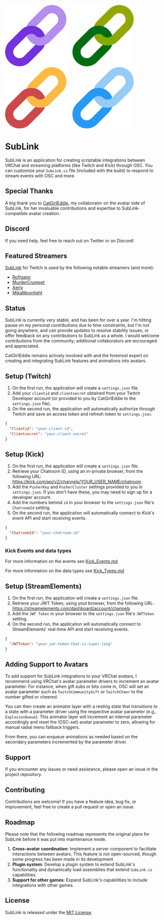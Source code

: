 <img src="Icon/SubLink.png" alt="SubLink Logo" width="200" height="200">
&nbsp;&nbsp;&nbsp;&nbsp;<img src="Icon/SubLinkKick.png" alt="SubLinkKick Logo" width="200" height="200">
&nbsp;&nbsp;&nbsp;&nbsp;<img src="Icon/SubLinkStreamElements.png" alt="SubLinkStreamElements Logo" width="200" height="200">
&nbsp;&nbsp;&nbsp;&nbsp;<img src="Icon/SubLinkFansly.png" alt="SubLinkFansly Logo" width="200" height="200">

# SubLink

SubLink is an application for creating scriptable integrations between VRChat and streaming platforms (like Twitch and Kick) through OSC. You can customize your `SubLink.cs` file (included with the build) to respond to stream events with OSC and more.

## Special Thanks

A big thank you to [CatGirlEddie](https://www.twitch.tv/catgirleddie), my collaborator on the avatar side of SubLink, for her invaluable contributions and expertise to SubLink-compatible avatar creation.

## Discord

If you need help, feel free to reach out on Twitter or on Discord!

## Featured Streamers

[SubLink](https://github.com/yewnyx/SubLink) for Twitch is used by the following notable streamers (and more):

- [Roflgator](https://www.twitch.tv/roflgator)
- [MurderCrumpet](https://www.twitch.tv/murdercrumpet)
- [Aeriy](https://www.twitch.tv/aeriy)
- [MikaMoonlight](https://www.twitch.tv/mikamoonlight)

## Status
SubLink is currently very stable, and has been for over a year. I'm hitting pause on my personal contributions due to time constraints, but I'm not going anywhere, and can provide updates to resolve stability issues, or offer feedback on any contributions to SubLink as a whole. I would welcome contributions from the community; additional collaborators are encouraged and appreciated.

CatGirlEddie remains actively involved with and the foremost expert on creating and integrating SubLink features and animations into avatars.

## Setup (Twitch)

1. On the first run, the application will create a `settings.json` file.
2. Add your `clientid` and `clientsecret` obtained from your Twitch Developer account (or provided to you by CatGirlEddie to the `settings.json` file).
3. On the second run, the application will automatically authorize through Twitch and save an access token and refresh token to `settings.json`.

```json
{
  "Clientid": "your-client-id",
  "Clientsecret": "your-client-secret"
}
```

## Setup (Kick)

1. On the first run, the application will create a `settings.json` file.
2. Retrieve your Chatroom ID, using an in-private browser, from the following URL: https://kick.com/api/v2/channels/YOUR_USER_NAME/chatroom
3. Add the `PusherKey` and `PusherCluster` settings provided to you in `settings.json`. If you don't have these, you may need to sign up for a developer account.
4. Add the numbers behind `id` in your browser to the `settings.json` file's `ChatroomId` setting.
5. On the second run, the application will automatically connect to Kick's event API and start receiving events.

```json
{
  "ChatroomId": "your-chatroom-id"
}
```

### Kick Events and data types

For more information on the events see [Kick_Events.md](Docs/Kick_Events.md)

For more information on the data types see [Kick_Types.md](Docs/Kick_Types.md)

## Setup (StreamElements)

1. On the first run, the application will create a `settings.json` file.
2. Retrieve your JWT Token, using yout browser, from the following URL: https://streamelements.com/dashboard/account/channels
3. Add the `JWT Token` in your browser to the `settings.json` file's `JWTToken` setting.
4. On the second run, the application will automatically connect to StreamElements' real-time API and start receiving events.

```json
{
  "JWTToken": "your-jwt-token-that-is-super-long"
}
```

## Adding Support to Avatars

To add support for SubLink integrations to your VRChat avatars, I recommend using VRChat's avatar parameter drivers to increment an avatar parameter. For instance, when gift subs or bits come in, OSC will set an avatar parameter such as `TwitchCommunityGift` or `TwitchCheer` to the number gifted or cheered.

You can then create an animator layer with a resting state that transitions to a state with a parameter driver using the respective avatar parameter (e.g., `ExplosionQueue`). This animator layer will increment an internal parameter accordingly and reset the (OSC-set) avatar parameter to zero, allowing for manual radial menu fallback triggers.

From there, you can enqueue animations as needed based on the secondary parameters incremented by the parameter driver.

## Support

If you encounter any issues or need assistance, please open an issue in the project repository.

## Contributing

Contributions are welcome! If you have a feature idea, bug fix, or improvement, feel free to create a pull request or open an issue.

## Roadmap
Please note that the following roadmap represents the original plans for SubLink before it was put into maintenance mode.

1. **Cross-avatar coordination**: Implement a server component to facilitate interactions between avatars. This feature is not open-sourced, though some progress has been made in its development.
2. **Plugin system**: Develop a plugin system to extend SubLink's functionality and dynamically load assemblies that extend `SubLink.cs` capabilities.
3. **Support for other games**: Expand SubLink's capabilities to include integrations with other games.


## License

SubLink is released under the [MIT License](https://opensource.org/licenses/MIT).
